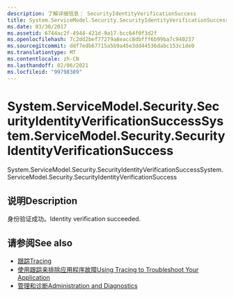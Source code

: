 ```yaml
---
description: 了解详细信息： SecurityIdentityVerificationSuccess
title: System.ServiceModel.Security.SecurityIdentityVerificationSuccess
ms.date: 03/30/2017
ms.assetid: 6744ac2f-4944-421d-9a17-bcc64f0f3d2f
ms.openlocfilehash: 7c2dd2bef77279a8eacc8dbfff6b99ba7c940237
ms.sourcegitcommit: ddf7edb67715a5b9a45e3dd44536dabc153c1de0
ms.translationtype: MT
ms.contentlocale: zh-CN
ms.lasthandoff: 02/06/2021
ms.locfileid: "99798389"
---
```

# <a name="systemservicemodelsecuritysecurityidentityverificationsuccess"></a><span data-ttu-id="864af-103">System.ServiceModel.Security.SecurityIdentityVerificationSuccess</span><span class="sxs-lookup"><span data-stu-id="864af-103">System.ServiceModel.Security.SecurityIdentityVerificationSuccess</span></span>

<span data-ttu-id="864af-104">System.ServiceModel.Security.SecurityIdentityVerificationSuccess</span><span class="sxs-lookup"><span data-stu-id="864af-104">System.ServiceModel.Security.SecurityIdentityVerificationSuccess</span></span>  
  
## <a name="description"></a><span data-ttu-id="864af-105">说明</span><span class="sxs-lookup"><span data-stu-id="864af-105">Description</span></span>  

 <span data-ttu-id="864af-106">身份验证成功。</span><span class="sxs-lookup"><span data-stu-id="864af-106">Identity verification succeeded.</span></span>  
  
## <a name="see-also"></a><span data-ttu-id="864af-107">请参阅</span><span class="sxs-lookup"><span data-stu-id="864af-107">See also</span></span>

- [<span data-ttu-id="864af-108">跟踪</span><span class="sxs-lookup"><span data-stu-id="864af-108">Tracing</span></span>](index.md)
- [<span data-ttu-id="864af-109">使用跟踪来排除应用程序故障</span><span class="sxs-lookup"><span data-stu-id="864af-109">Using Tracing to Troubleshoot Your Application</span></span>](using-tracing-to-troubleshoot-your-application.md)
- [<span data-ttu-id="864af-110">管理和诊断</span><span class="sxs-lookup"><span data-stu-id="864af-110">Administration and Diagnostics</span></span>](../index.md)
